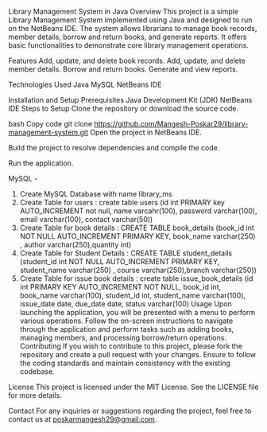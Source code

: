 Library Management System in Java 
Overview
This project is a simple Library Management System implemented using Java and designed to run on the NetBeans IDE. 
The system allows librarians to manage book records, member details, borrow and return books, and generate reports. 
It offers basic functionalities to demonstrate core library management operations.

Features
Add, update, and delete book records.
Add, update, and delete member details.
Borrow and return books.
Generate and view reports.

Technologies Used
Java
MySQL
NetBeans IDE

Installation and Setup
Prerequisites
Java Development Kit (JDK)
NetBeans IDE
Steps to Setup
Clone the repository or download the source code.

bash
Copy code
git clone https://github.com/Mangesh-Poskar29/library-management-system.git
Open the project in NetBeans IDE.

Build the project to resolve dependencies and compile the code.

Run the application.

MySQL -
1. Create MySQL Database with name library_ms
2. Create Table for users : create table users (id int PRIMARY key AUTO_INCREMENT not null, name varcahr(100), password varchar(100), email varchar(100), contact varchar(50))
3. Create Table for book details : CREATE TABLE book_details (book_id int NOT NULL AUTO_INCREMENT PRIMARY KEY, book_name varchar(250) , author varchar(250),quantity int)
4. Create Table for Student Details : CREATE TABLE student_details (student_id int NOT NULL AUTO_INCREMENT PRIMARY KEY, student_name varchar(250) , course varchar(250),branch varchar(250))
5. Create Table for issue book details : create table issue_book_details (id int PRIMARY KEY AUTO_INCREMENT NOT NULL, book_id int, book_name varchar(100), student_id int, student_name varchar(100), issue_date date, due_date date, status varchar(100)
Usage
Upon launching the application, you will be presented with a menu to perform various operations.
Follow the on-screen instructions to navigate through the application and perform tasks such as adding books, managing members, and processing borrow/return operations.
Contributing
If you wish to contribute to this project, please fork the repository and create a pull request with your changes. Ensure to follow the coding standards and maintain consistency with the existing codebase.

License
This project is licensed under the MIT License. See the LICENSE file for more details.

Contact
For any inquiries or suggestions regarding the project, feel free to contact us at poskarmangesh29@gmail.com.

